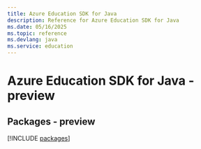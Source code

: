 ```yaml
---
title: Azure Education SDK for Java
description: Reference for Azure Education SDK for Java
ms.date: 05/16/2025
ms.topic: reference
ms.devlang: java
ms.service: education
---
```

# Azure Education SDK for Java - preview
## Packages - preview
[!INCLUDE [packages](education-index.md)]